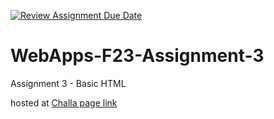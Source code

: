 [![Review Assignment Due Date](https://classroom.github.com/assets/deadline-readme-button-24ddc0f5d75046c5622901739e7c5dd533143b0c8e959d652212380cedb1ea36.svg)](https://classroom.github.com/a/q2-Q7VCy)
# WebApps-F23-Assignment-3
Assignment 3 - Basic HTML

hosted at [Challa page link](https://44-563-webapps-f23.github.io/44563-webapps-f23-assignment3-dchalla811/)
